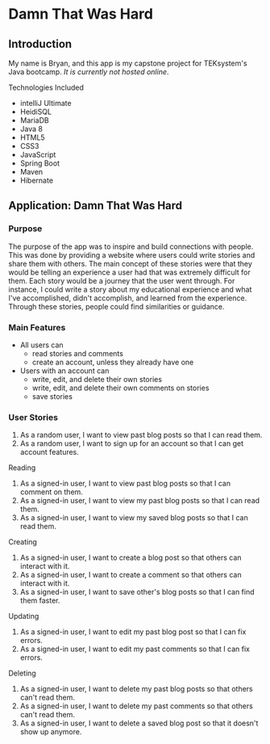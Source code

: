 # Damn That Was Hard
## Introduction
My name is Bryan, and this app is my capstone project for TEKsystem's Java bootcamp. *It is currently not hosted online*.  

Technologies Included
- intelliJ Ultimate
- HeidiSQL
- MariaDB
- Java 8
- HTML5
- CSS3
- JavaScript
- Spring Boot
- Maven
- Hibernate  

## Application: Damn That Was Hard
### **Purpose**
The purpose of the app was to inspire and build connections with people. This was done by providing a website where users could write stories 
and share them with others. The main concept of these stories were that they would be telling an experience a user had that was extremely 
difficult for them. Each story would be a journey that the user went through. For instance, I could write a story about my educational 
experience and what I've accomplished, didn't accomplish, and learned from the experience. Through these stories, people could find similarities 
or guidance.

### **Main Features**
- All users can 
  - read stories and comments
  - create an account, unless they already have one
- Users with an account can
  - write, edit, and delete their own stories
  - write, edit, and delete their own comments on stories
  - save stories

### **User Stories**
1. As a random user, I want to view past blog posts so that I can read them.
2. As a random user, I want to sign up for an account so that I can get account features.  

Reading
1. As a signed-in user, I want to view past blog posts so that I can comment on them.
2. As a signed-in user, I want to view my past blog posts so that I can read them.  
3. As a signed-in user, I want to view my saved blog posts so that I can read them.  

Creating
1. As a signed-in user, I want to create a blog post so that others can interact with it.
2. As a signed-in user, I want to create a comment so that others can interact with it.
3. As a signed-in user, I want to save other's blog posts so that I can find them faster.

Updating
1. As a signed-in user, I want to edit my past blog post so that I can fix errors.
2. As a signed-in user, I want to edit my past comments so that I can fix errors.  
   
Deleting
1. As a signed-in user, I want to delete my past blog posts so that others can't read them.  
2. As a signed-in user, I want to delete my past comments so that others can't read them.  
3. As a signed-in user, I want to delete a saved blog post so that it doesn't show up anymore.  
